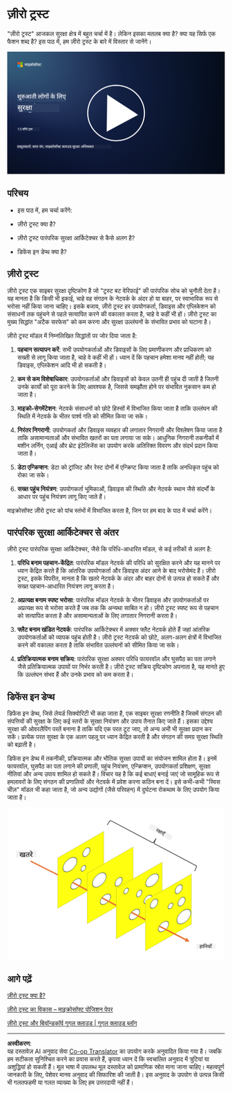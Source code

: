 <!--
CO_OP_TRANSLATOR_METADATA:
{
  "original_hash": "75f77f972d2233c584f87c1eb96c983b",
  "translation_date": "2025-09-03T18:24:10+00:00",
  "source_file": "1.5 Zero trust.md",
  "language_code": "hi"
}
-->
# ज़ीरो ट्रस्ट

"ज़ीरो ट्रस्ट" आजकल सुरक्षा क्षेत्र में बहुत चर्चा में है। लेकिन इसका मतलब क्या है? क्या यह सिर्फ एक फैशन शब्द है? इस पाठ में, हम ज़ीरो ट्रस्ट के बारे में विस्तार से जानेंगे।

[![वीडियो देखें](../../translated_images/1-5_placeholder.36b707a8de54c96991f42d1e0a5979771993f470834d818e581c8de8c447bc5b.hi.png)](https://learn-video.azurefd.net/vod/player?id=ee1551cc-e7a5-4db6-a897-c286abe68a69)

## परिचय

 - इस पाठ में, हम चर्चा करेंगे:
   
   
 - ज़ीरो ट्रस्ट क्या है?

   
  

 - ज़ीरो ट्रस्ट पारंपरिक सुरक्षा आर्किटेक्चर से कैसे अलग है?

   
   

 - डिफेंस इन डेप्थ क्या है?

## ज़ीरो ट्रस्ट

ज़ीरो ट्रस्ट एक साइबर सुरक्षा दृष्टिकोण है जो "ट्रस्ट बट वेरिफाई" की पारंपरिक सोच को चुनौती देता है। यह मानता है कि किसी भी इकाई, चाहे वह संगठन के नेटवर्क के अंदर हो या बाहर, पर स्वाभाविक रूप से भरोसा नहीं किया जाना चाहिए। इसके बजाय, ज़ीरो ट्रस्ट हर उपयोगकर्ता, डिवाइस और एप्लिकेशन को संसाधनों तक पहुंचने से पहले सत्यापित करने की वकालत करता है, चाहे वे कहीं भी हों। ज़ीरो ट्रस्ट का मुख्य सिद्धांत "अटैक सरफेस" को कम करना और सुरक्षा उल्लंघनों के संभावित प्रभाव को घटाना है।

ज़ीरो ट्रस्ट मॉडल में निम्नलिखित सिद्धांतों पर जोर दिया जाता है:

1. **पहचान सत्यापन करें**: सभी उपयोगकर्ताओं और डिवाइसों के लिए प्रमाणीकरण और प्राधिकरण को सख्ती से लागू किया जाता है, चाहे वे कहीं भी हों। ध्यान दें कि पहचान हमेशा मानव नहीं होती; यह डिवाइस, एप्लिकेशन आदि भी हो सकती है।

2. **कम से कम विशेषाधिकार**: उपयोगकर्ताओं और डिवाइसों को केवल उतनी ही पहुंच दी जाती है जितनी उनके कार्यों को पूरा करने के लिए आवश्यक है, जिससे समझौता होने पर संभावित नुकसान कम हो जाता है।

3. **माइक्रो-सेगमेंटेशन**: नेटवर्क संसाधनों को छोटे हिस्सों में विभाजित किया जाता है ताकि उल्लंघन की स्थिति में नेटवर्क के भीतर पार्श्व गति को सीमित किया जा सके।

4. **निरंतर निगरानी**: उपयोगकर्ता और डिवाइस व्यवहार की लगातार निगरानी और विश्लेषण किया जाता है ताकि असामान्यताओं और संभावित खतरों का पता लगाया जा सके। आधुनिक निगरानी तकनीकों में मशीन लर्निंग, एआई और थ्रेट इंटेलिजेंस का उपयोग करके अतिरिक्त विवरण और संदर्भ प्रदान किया जाता है।

5. **डेटा एन्क्रिप्शन**: डेटा को ट्रांजिट और रेस्ट दोनों में एन्क्रिप्ट किया जाता है ताकि अनधिकृत पहुंच को रोका जा सके।

6. **सख्त पहुंच नियंत्रण**: उपयोगकर्ता भूमिकाओं, डिवाइस की स्थिति और नेटवर्क स्थान जैसे संदर्भों के आधार पर पहुंच नियंत्रण लागू किए जाते हैं।

माइक्रोसॉफ्ट ज़ीरो ट्रस्ट को पांच स्तंभों में विभाजित करता है, जिन पर हम बाद के पाठ में चर्चा करेंगे।

## पारंपरिक सुरक्षा आर्किटेक्चर से अंतर

ज़ीरो ट्रस्ट पारंपरिक सुरक्षा आर्किटेक्चर, जैसे कि परिधि-आधारित मॉडल, से कई तरीकों से अलग है:

1. **परिधि बनाम पहचान-केंद्रित**: पारंपरिक मॉडल नेटवर्क की परिधि को सुरक्षित करने और यह मानने पर ध्यान केंद्रित करते हैं कि आंतरिक उपयोगकर्ता और डिवाइस अंदर आने के बाद भरोसेमंद हैं। ज़ीरो ट्रस्ट, इसके विपरीत, मानता है कि खतरे नेटवर्क के अंदर और बाहर दोनों से उत्पन्न हो सकते हैं और सख्त पहचान-आधारित नियंत्रण लागू करता है।

2. **अप्रत्यक्ष बनाम स्पष्ट भरोसा**: पारंपरिक मॉडल नेटवर्क के भीतर डिवाइस और उपयोगकर्ताओं पर अप्रत्यक्ष रूप से भरोसा करते हैं जब तक कि अन्यथा साबित न हो। ज़ीरो ट्रस्ट स्पष्ट रूप से पहचान को सत्यापित करता है और असामान्यताओं के लिए लगातार निगरानी करता है।

3. **फ्लैट बनाम खंडित नेटवर्क**: पारंपरिक आर्किटेक्चर में अक्सर फ्लैट नेटवर्क होते हैं जहां आंतरिक उपयोगकर्ताओं को व्यापक पहुंच होती है। ज़ीरो ट्रस्ट नेटवर्क को छोटे, अलग-अलग क्षेत्रों में विभाजित करने की वकालत करता है ताकि संभावित उल्लंघनों को सीमित किया जा सके।

4. **प्रतिक्रियात्मक बनाम सक्रिय**: पारंपरिक सुरक्षा अक्सर परिधि फायरवॉल और घुसपैठ का पता लगाने जैसे प्रतिक्रियात्मक उपायों पर निर्भर करती है। ज़ीरो ट्रस्ट सक्रिय दृष्टिकोण अपनाता है, यह मानते हुए कि उल्लंघन संभव हैं और उनके प्रभाव को कम करता है।

## डिफेंस इन डेप्थ

डिफेंस इन डेप्थ, जिसे लेयर्ड सिक्योरिटी भी कहा जाता है, एक साइबर सुरक्षा रणनीति है जिसमें संगठन की संपत्तियों की सुरक्षा के लिए कई स्तरों के सुरक्षा नियंत्रण और उपाय तैनात किए जाते हैं। इसका उद्देश्य सुरक्षा की ओवरलैपिंग परतें बनाना है ताकि यदि एक परत टूट जाए, तो अन्य अभी भी सुरक्षा प्रदान कर सकें। प्रत्येक परत सुरक्षा के एक अलग पहलू पर ध्यान केंद्रित करती है और संगठन की समग्र सुरक्षा स्थिति को बढ़ाती है।

डिफेंस इन डेप्थ में तकनीकी, प्रक्रियात्मक और भौतिक सुरक्षा उपायों का संयोजन शामिल होता है। इनमें फायरवॉल, घुसपैठ का पता लगाने की प्रणाली, पहुंच नियंत्रण, एन्क्रिप्शन, उपयोगकर्ता प्रशिक्षण, सुरक्षा नीतियां और अन्य उपाय शामिल हो सकते हैं। विचार यह है कि कई बाधाएं बनाई जाएं जो सामूहिक रूप से हमलावरों के लिए संगठन की प्रणालियों और नेटवर्क में प्रवेश करना कठिन बना दें। इसे कभी-कभी "स्विस चीज़" मॉडल भी कहा जाता है, जो अन्य उद्योगों (जैसे परिवहन) में दुर्घटना रोकथाम के लिए उपयोग किया जाता है।

![image](../../translated_images/swisscheese.dc1f2a129515c5af146d3fe0b5e69305e16bfb7ae348d0e4d59a02ada9f5e92b.hi.png)

## आगे पढ़ें

[ज़ीरो ट्रस्ट क्या है?](https://learn.microsoft.com/security/zero-trust/zero-trust-overview?WT.mc_id=academic-96948-sayoung)

[ज़ीरो ट्रस्ट का विकास – माइक्रोसॉफ्ट पोजिशन पेपर](https://query.prod.cms.rt.microsoft.com/cms/api/am/binary/RWJJdT?WT.mc_id=academic-96948-sayoung)

[ज़ीरो ट्रस्ट और बियॉन्डकॉर्प गूगल क्लाउड | गूगल क्लाउड ब्लॉग](https://cloud.google.com/blog/topics/developers-practitioners/zero-trust-and-beyondcorp-google-cloud)

---

**अस्वीकरण**:  
यह दस्तावेज़ AI अनुवाद सेवा [Co-op Translator](https://github.com/Azure/co-op-translator) का उपयोग करके अनुवादित किया गया है। जबकि हम सटीकता सुनिश्चित करने का प्रयास करते हैं, कृपया ध्यान दें कि स्वचालित अनुवाद में त्रुटियां या अशुद्धियां हो सकती हैं। मूल भाषा में उपलब्ध मूल दस्तावेज़ को प्रामाणिक स्रोत माना जाना चाहिए। महत्वपूर्ण जानकारी के लिए, पेशेवर मानव अनुवाद की सिफारिश की जाती है। इस अनुवाद के उपयोग से उत्पन्न किसी भी गलतफहमी या गलत व्याख्या के लिए हम उत्तरदायी नहीं हैं।